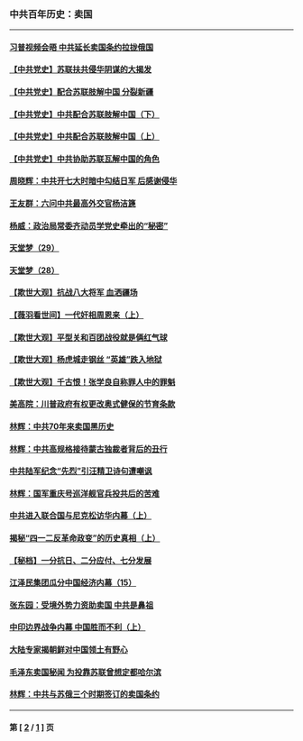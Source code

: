 ### 中共百年历史：卖国
---
#### [习普视频会晤 中共延长卖国条约拉拢俄国](../../pages/nf1176117/n13060971.md?10060430) 
#### [【中共党史】苏联扶共侵华阴谋的大揭发](../../pages/nf1176117/n13056050.md?10060430) 
#### [【中共党史】配合苏联肢解中国 分裂新疆](../../pages/nf1176117/n13040700.md?10060430) 
#### [【中共党史】中共配合苏联肢解中国（下）](../../pages/nf1176117/n13035660.md?10060430) 
#### [【中共党史】中共配合苏联肢解中国（上）](../../pages/nf1176117/n13030262.md?10060430) 
#### [【中共党史】中共协助苏联瓦解中国的角色](../../pages/nf1176117/n13018109.md?10060430) 
#### [周晓辉：中共开七大时暗中勾结日军 后感谢侵华](../../pages/nf1176117/n12921960.md?10060430) 
#### [王友群：六问中共最高外交官杨洁篪](../../pages/nf1176117/n12836495.md?10060430) 
#### [杨威：政治局常委齐动员学党史牵出的“秘密”](../../pages/nf1176117/n12764642.md?10060430) 
#### [天堂梦（29）](../../pages/nf1176117/n12408465.md?10060430) 
#### [天堂梦（28）](../../pages/nf1176117/n12408309.md?10060430) 
#### [【欺世大观】抗战八大将军 血洒疆场](../../pages/nf1176117/n12357044.md?10060430) 
#### [【薇羽看世间】一代奸相周恩来（上）](../../pages/nf1176117/n12401109.md?10060430) 
#### [【欺世大观】平型关和百团战役就是俩红气球](../../pages/nf1176117/n12359157.md?10060430) 
#### [【欺世大观】杨虎城走钢丝 “英雄”跌入地狱](../../pages/nf1176117/n12358840.md?10060430) 
#### [【欺世大观】千古恨！张学良自称罪人中的罪魁](../../pages/nf1176117/n12358629.md?10060430) 
#### [美高院：川普政府有权更改奥式健保的节育条款](../../pages/nf1176117/n12242171.md?10060430) 
#### [林辉：中共70年来卖国黑历史](../../pages/nf1176117/n11552181.md?10060430) 
#### [林辉：中共高规格接待蒙古独裁者背后的丑行](../../pages/nf1176117/n11225005.md?10060430) 
#### [中共陆军纪念“先烈”引汪精卫诗句遭嘲讽](../../pages/nf1176117/n11153345.md?10060430) 
#### [林辉：国军重庆号巡洋舰官兵投共后的苦难](../../pages/nf1176117/n10997801.md?10060430) 
#### [中共进入联合国与尼克松访华内幕（上）](../../pages/nf1176117/n10138788.md?10060430) 
#### [揭秘“四一二反革命政变”的历史真相（上）](../../pages/nf1176117/n9996650.md?10060430) 
#### [【秘档】一分抗日、二分应付、七分发展](../../pages/nf1176117/n9331484.md?10060430) 
#### [江泽民集团瓜分中国经济内幕（15）](../../pages/nf1176117/n9268584.md?10060430) 
#### [张东园：受境外势力资助卖国 中共是鼻祖](../../pages/nf1176117/n9272480.md?10060430) 
#### [中印边界战争内幕 中国胜而不利（上）](../../pages/nf1176117/n9252458.md?10060430) 
#### [大陆专家揭朝鲜对中国领土有野心](../../pages/nf1176117/n9074056.md?10060430) 
#### [毛泽东卖国秘闻 为投靠苏联曾想定都哈尔滨](../../pages/nf1176117/n9058631.md?10060430) 
#### [林辉：中共与苏俄三个时期签订的卖国条约](../../pages/nf1176117/n9036062.md?10060430) 

---
#### 第 [ [2](./2.md?10060430) / [1](./1.md?10060430) ] 页

